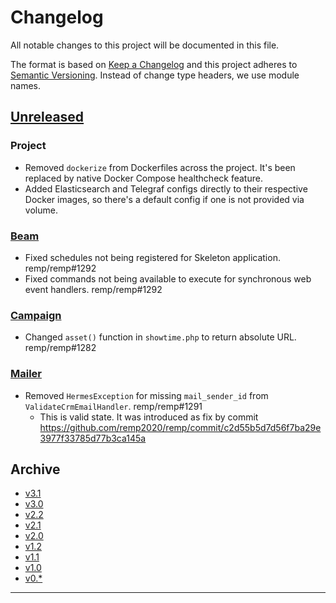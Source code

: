 # Changelog

All notable changes to this project will be documented in this file.

The format is based on [Keep a Changelog](http://keepachangelog.com/) and this project adheres to [Semantic Versioning](http://semver.org/). Instead of change type headers, we use module names.

## [Unreleased]

### Project

- Removed `dockerize` from Dockerfiles across the project. It's been replaced by native Docker Compose healthcheck feature.
- Added Elasticsearch and Telegraf configs directly to their respective Docker images, so there's a default config if one is not provided via volume.

### [Beam]

- Fixed schedules not being registered for Skeleton application. remp/remp#1292
- Fixed commands not being available to execute for synchronous web event handlers. remp/remp#1292

### [Campaign]

- Changed `asset()` function in `showtime.php` to return absolute URL. remp/remp#1282

### [Mailer]

- Removed `HermesException` for missing `mail_sender_id` from `ValidateCrmEmailHandler`. remp/remp#1291
  - This is valid state. It was introduced as fix by commit https://github.com/remp2020/remp/commit/c2d55b5d7d56f7ba29e3977f33785d77b3ca145a

## Archive

- [v3.1](./changelogs/CHANGELOG-v3.1.md)
- [v3.0](./changelogs/CHANGELOG-v3.0.md)
- [v2.2](./changelogs/CHANGELOG-v2.2.md)
- [v2.1](./changelogs/CHANGELOG-v2.1.md)
- [v2.0](./changelogs/CHANGELOG-v2.0.md)
- [v1.2](./changelogs/CHANGELOG-v1.2.md)
- [v1.1](./changelogs/CHANGELOG-v1.1.md)
- [v1.0](./changelogs/CHANGELOG-v1.0.md)
- [v0.*](./changelogs/CHANGELOG-v0.md)

---

[Beam]: https://github.com/remp2020/remp/tree/master/Beam
[Campaign]: https://github.com/remp2020/remp/tree/master/Campaign
[Mailer]: https://github.com/remp2020/remp/tree/master/Mailer
[Sso]: https://github.com/remp2020/remp/tree/master/Sso
[Segments]: https://github.com/remp2020/remp/tree/master/Beam/go/cmd/segments
[Tracker]: https://github.com/remp2020/remp/tree/master/Beam/go/cmd/tracker

[Unreleased]: https://github.com/remp2020/remp/compare/3.1.0...master
